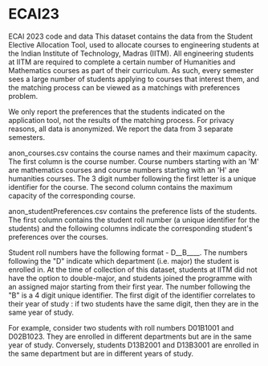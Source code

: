# ECAI23
ECAI 2023 code and data
This dataset contains the data from the Student Elective Allocation Tool, used to allocate courses to engineering students at the Indian Institute of Technology, Madras (IITM). All engineering students at IITM are required to complete a certain number of Humanities and Mathematics courses as part of their curriculum. As such, every semester sees a large number of students applying to courses that interest them, and the matching process can be viewed as a matchings with preferences problem.

We only report the preferences that the students indicated on the application tool, not the results of the matching process. For privacy reasons, all data is anonymized. We report the data from 3 separate semesters.

anon_courses.csv contains the course names and their maximum capacity. The first column is the course number. Course numbers starting with an 'M' are mathematics courses and course numbers starting with an 'H' are humanities courses. The 3 digit number following the first letter is a unique identifier for the course. The second column contains the maximum capacity of the corresponding course.


anon_studentPreferences.csv contains the preference lists of the students. The first column contains the student roll number (a unique identifier for the students) and the following columns indicate the corresponding student's preferences over the courses.

Student roll numbers have the following format - D__B____. The numbers following the "D" indicate which department (i.e. major) the student is enrolled in. At the time of collection of this dataset, students at IITM did not have the option to double-major, and students joined the programme with an assigned major starting from their first year. The number following the "B" is a 4 digit unique identifier. The first digit of the identifier correlates to their year of study : if two students have the same digit, then they are in the same year of study.

For example, consider two students with roll numbers D01B1001 and D02B1023. They are enrolled in different departments but are in the same year of study. Conversely, students D13B2001 and D13B3001 are enrolled in the same department but are in different years of study.
